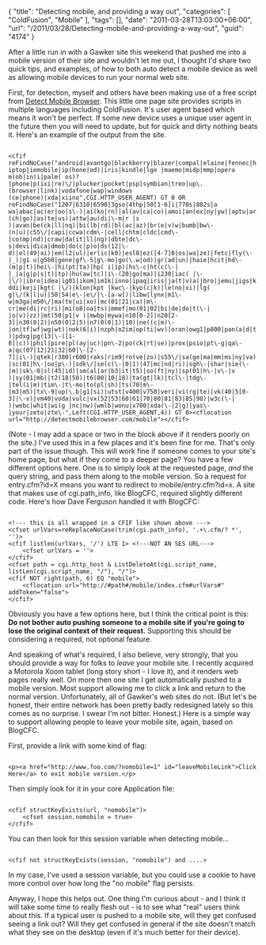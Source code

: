 {
	"title": "Detecting mobile, and providing a way out",
	"categories": [
		"ColdFusion",
		"Mobile"
	],
	"tags": [],
	"date": "2011-03-28T13:03:00+06:00",
	"url": "/2011/03/28/Detecting-mobile-and-providing-a-way-out",
	"guid": "4174"
}

After a little run in with a Gawker site this weekend that pushed me into a mobile version of their site and wouldn't let me out, I thought I'd share two quick tips, and examples, of how to both auto detect a mobile device as well as allowing mobile devices to run your normal web site.
<!--more-->
<p/>

First, for detection, myself and others have been making use of a free script from <a href="http://detectmobilebrowser.com">Detect Mobile Browser</a>. This little one page site provides scripts in multiple languages including ColdFusion. It's user agent based which means it won't be perfect. If some new device uses a unique user agent in the future then you will need to update, but for quick and dirty nothing beats it. Here's an example of the output from the site.

<p/>

<code>
&lt;cfif reFindNoCase("android|avantgo|blackberry|blazer|compal|elaine|fennec|hiptop|iemobile|ip(hone|od)|iris|kindle|lge |maemo|midp|mmp|opera m(ob|in)i|palm( os)?|phone|p(ixi|re)\/|plucker|pocket|psp|symbian|treo|up\.(browser|link)|vodafone|wap|windows (ce|phone)|xda|xiino",CGI.HTTP_USER_AGENT) GT 0 OR reFindNoCase("1207|6310|6590|3gso|4thp|50[1-6]i|770s|802s|a wa|abac|ac(er|oo|s\-)|ai(ko|rn)|al(av|ca|co)|amoi|an(ex|ny|yw)|aptu|ar(ch|go)|as(te|us)|attw|au(di|\-m|r |s )|avan|be(ck|ll|nq)|bi(lb|rd)|bl(ac|az)|br(e|v)w|bumb|bw\-(n|u)|c55\/|capi|ccwa|cdm\-|cell|chtm|cldc|cmd\-|co(mp|nd)|craw|da(it|ll|ng)|dbte|dc\-s|devi|dica|dmob|do(c|p)o|ds(12|\-d)|el(49|ai)|em(l2|ul)|er(ic|k0)|esl8|ez([4-7]0|os|wa|ze)|fetc|fly(\-|_)|g1 u|g560|gene|gf\-5|g\-mo|go(\.w|od)|gr(ad|un)|haie|hcit|hd\-(m|p|t)|hei\-|hi(pt|ta)|hp( i|ip)|hs\-c|ht(c(\-| |_|a|g|p|s|t)|tp)|hu(aw|tc)|i\-(20|go|ma)|i230|iac( |\-|\/)|ibro|idea|ig01|ikom|im1k|inno|ipaq|iris|ja(t|v)a|jbro|jemu|jigs|kddi|keji|kgt( |\/)|klon|kpt |kwc\-|kyo(c|k)|le(no|xi)|lg( g|\/(k|l|u)|50|54|e\-|e\/|\-[a-w])|libw|lynx|m1\-w|m3ga|m50\/|ma(te|ui|xo)|mc(01|21|ca)|m\-cr|me(di|rc|ri)|mi(o8|oa|ts)|mmef|mo(01|02|bi|de|do|t(\-| |o|v)|zz)|mt(50|p1|v )|mwbp|mywa|n10[0-2]|n20[2-3]|n30(0|2)|n50(0|2|5)|n7(0(0|1)|10)|ne((c|m)\-|on|tf|wf|wg|wt)|nok(6|i)|nzph|o2im|op(ti|wv)|oran|owg1|p800|pan(a|d|t)|pdxg|pg(13|\-([1-8]|c))|phil|pire|pl(ay|uc)|pn\-2|po(ck|rt|se)|prox|psio|pt\-g|qa\-a|qc(07|12|21|32|60|\-[2-7]|i\-)|qtek|r380|r600|raks|rim9|ro(ve|zo)|s55\/|sa(ge|ma|mm|ms|ny|va)|sc(01|h\-|oo|p\-)|sdk\/|se(c(\-|0|1)|47|mc|nd|ri)|sgh\-|shar|sie(\-|m)|sk\-0|sl(45|id)|sm(al|ar|b3|it|t5)|so(ft|ny)|sp(01|h\-|v\-|v )|sy(01|mb)|t2(18|50)|t6(00|10|18)|ta(gt|lk)|tcl\-|tdg\-|tel(i|m)|tim\-|t\-mo|to(pl|sh)|ts(70|m\-|m3|m5)|tx\-9|up(\.b|g1|si)|utst|v400|v750|veri|vi(rg|te)|vk(40|5[0-3]|\-v)|vm40|voda|vulc|vx(52|53|60|61|70|80|81|83|85|98)|w3c(\-| )|webc|whit|wi(g |nc|nw)|wmlb|wonu|x700|xda(\-|2|g)|yas\-|your|zeto|zte\-",Left(CGI.HTTP_USER_AGENT,4)) GT 0&gt;&lt;cflocation url="http://detectmobilebrowser.com/mobile"&gt;&lt;/cfif&gt;
</code>

<p>

(Note - I may add a space or two in the block above if it renders poorly on the site.) I've used this in a few places and it's been fine for me. That's only part of the issue though. This will work fine if someone comes to your site's home page, but what if they come to a deeper page? You have a few different options here. One is to simply look at the requested page, <i>and</i> the query string, and pass them along to the mobile version. So a request for entry.cfm?id=X means you want to redirect to mobile/entry.cfm?id=x. A site that makes use of cgi.path_info, like BlogCFC, required slightly different code. Here's how Dave Ferguson handled it with BlogCFC:

<p>

<code>
&lt;!--- this is all wrapped in a CFIF like shown above ---&gt;
&lt;cfset urlVars=reReplaceNoCase(trim(cgi.path_info), '.+\.cfm/? *', '')&gt;
&lt;cfif listlen(urlVars, '/') LTE 1&gt; &lt;!---NOT AN SES URL---&gt;
	&lt;cfset urlVars = ''&gt;
&lt;/cfif&gt;	
&lt;cfset path = cgi.http_host & ListDeleteAt(cgi.script_name, listLen(cgi.script_name, "/"), "/")&gt;
&lt;cfif NOT right(path, 6) EQ "mobile"&gt;
	&lt;cflocation url="http://#path#/mobile/index.cfm#urlVars#" addToken="false"&gt;
&lt;/cfif&gt;
</code>

<p>

Obviously you have a few options here, but I think the critical point is this: <b>Do not bother auto pushing someone to a mobile site if you're going to lose the original context of their request.</b> Supporting this should be considering a required, not optional feature.

<p>

And speaking of what's required, I also believe, very strongly, that you should provide a way for folks to <i>leave</i> your mobile site. I recently acquired a Motorola Xoom tablet (long story short - I love it), and it renders web pages really well. On more then one site I get automatically pushed to a mobile version. Most support allowing me to click a link and return to the normal version. Unfortunately, all of Gawker's web sites do not. (But let's be honest, their entire network has been pretty badly redesigned lately so this comes as no surprise. I swear I'm not bitter. Honest.) Here is a simple way to support allowing people to leave your mobile site, again, based on BlogCFC.

<p>

First, provide a link with some kind of flag:

<p>

<code>
&lt;p&gt;&lt;a href="http://www.foo.com/?nomobile=1" id="leaveMobileLink"&gt;Click Here&lt;/a&gt; to exit mobile version.&lt;/p&gt;
</code>

<p>

Then simply look for it in your core Application file:

<p>

<code>
&lt;cfif structKeyExists(url, "nomobile")&gt;
	&lt;cfset session.nomobile = true&gt;
&lt;/cfif&gt;
</code>

<p>

You can then look for this session variable when detecting mobile...

<p>

<code>
&lt;cfif not structKeyExists(session, "nomobile") and ....&gt;
</code>

<p>

In my case, I've used a session variable, but you could use a cookie to have more control over how long the "no mobile" flag persists. 

<p>

Anyway, I hope this helps out. One thing I'm curious about - and I think it will take some time to really flesh out - is to see what "real" users think about this. If a typical user is pushed to a mobile site, will they get confused seeing a link out? Will they get confused in general if the site doesn't match what they see on the desktop (even if it's much better for their device).